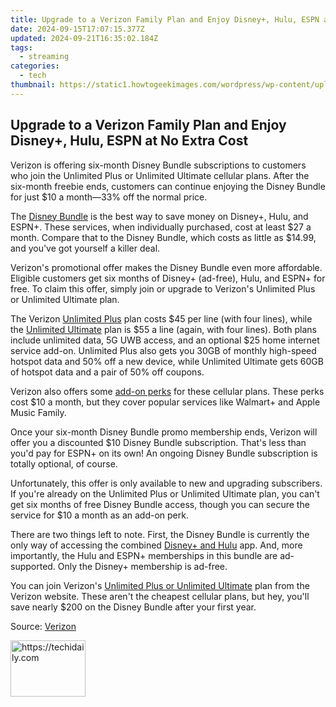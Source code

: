 ```yaml
---
title: Upgrade to a Verizon Family Plan and Enjoy Disney+, Hulu, ESPN at No Extra Cost
date: 2024-09-15T17:07:15.377Z
updated: 2024-09-21T16:35:02.184Z
tags:
  - streaming
categories:
  - tech
thumbnail: https://static1.howtogeekimages.com/wordpress/wp-content/uploads/2024/04/52797879424_e0b164fe3f_o.jpg
---
```


## Upgrade to a Verizon Family Plan and Enjoy Disney+, Hulu, ESPN at No Extra Cost

Verizon is offering six-month Disney Bundle subscriptions to customers who join the Unlimited Plus or Unlimited Ultimate cellular plans. After the six-month freebie ends, customers can continue enjoying the Disney Bundle for just $10 a month—33% off the normal price.

 The [Disney Bundle](https://disneyplus.bn5x.net/c/156932/564546/9358?subId1=UUhtgUeUpU2002748&subId2=ehtg&u=https%3A%2F%2Fwww.disneyplus.com%2Fwelcome%2Fdisney-hulu-espn-bundle) is the best way to save money on Disney+, Hulu, and ESPN+. These services, when individually purchased, cost at least $27 a month. Compare that to the Disney Bundle, which costs as little as $14.99, and you've got yourself a killer deal.

 Verizon's promotional offer makes the Disney Bundle even more affordable. Eligible customers get six months of Disney+ (ad-free), Hulu, and ESPN+ for free. To claim this offer, simply join or upgrade to Verizon's Unlimited Plus or Unlimited Ultimate plan.

 The Verizon [Unlimited Plus](https://www.anrdoezrs.net/links/3607085/type/dlg/sid/UUhtgUeUpU2002748/https://www.verizon.com/plans/unlimited/) plan costs $45 per line (with four lines), while the [Unlimited Ultimate](https://www.anrdoezrs.net/links/3607085/type/dlg/sid/UUhtgUeUpU2002748/https://www.verizon.com/plans/unlimited/) plan is $55 a line (again, with four lines). Both plans include unlimited data, 5G UWB access, and an optional $25 home internet service add-on. Unlimited Plus also gets you 30GB of monthly high-speed hotspot data and 50% off a new device, while Unlimited Ultimate gets 60GB of hotspot data and a pair of 50% off coupons.

 Verizon also offers some [add-on perks](https://www.anrdoezrs.net/links/3607085/type/dlg/sid/UUhtgUeUpU2002748/https://www.verizon.com/support/unlimited-ultimate-faqs/#perks) for these cellular plans. These perks cost $10 a month, but they cover popular services like Walmart+ and Apple Music Family.

 Once your six-month Disney Bundle promo membership ends, Verizon will offer you a discounted $10 Disney Bundle subscription. That's less than you'd pay for ESPN+ on its own! An ongoing Disney Bundle subscription is totally optional, of course.

 Unfortunately, this offer is only available to new and upgrading subscribers. If you're already on the Unlimited Plus or Unlimited Ultimate plan, you can't get six months of free Disney Bundle access, though you can secure the service for $10 a month as an add-on perk.

 There are two things left to note. First, the Disney Bundle is currently the only way of accessing the combined [Disney+ and Hulu](https://extra-guidance.techidaily.com/updated-magnify-marvel-the-ultimate-10-camera-lens-guide/) app. And, more importantly, the Hulu and ESPN+ memberships in this bundle are ad-supported. Only the Disney+ membership is ad-free.

 You can join Verizon's [Unlimited Plus or Unlimited Ultimate](https://www.anrdoezrs.net/links/3607085/type/dlg/sid/UUhtgUeUpU2002748/https://www.verizon.com/plans/unlimited/) plan from the Verizon website. These aren't the cheapest cellular plans, but hey, you'll save nearly $200 on the Disney Bundle after your first year.

 Source: [Verizon](https://www.anrdoezrs.net/links/3607085/type/dlg/sid/UUhtgUeUpU2002748/https://www.verizon.com/about/news/verizons-newest-exclusive-streaming-deal-offers-six-months-disney-bundle-us)

<ins class="adsbygoogle"
     style="display:block"
     data-ad-format="autorelaxed"
     data-ad-client="ca-pub-7571918770474297"
     data-ad-slot="1223367746"></ins>

<ins class="adsbygoogle"
     style="display:block"
     data-ad-client="ca-pub-7571918770474297"
     data-ad-slot="8358498916"
     data-ad-format="auto"
     data-full-width-responsive="true"></ins>



<!-- affiliate ads begin -->
<a href="https://review-au.sjv.io/c/5597632/2098701/14409" target="_top" id="2098701">
  <img src="//a.impactradius-go.com/display-ad/14409-2098701" border="0" alt="https://techidaily.com" width="120" height="90"/>
</a>
<img height="0" width="0" src="https://review-au.sjv.io/i/5597632/2098701/14409" style="position:absolute;visibility:hidden;" border="0" />
<!-- affiliate ads end -->

